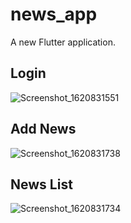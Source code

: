 # news_app

A new Flutter application.

## Login
![Screenshot_1620831551](https://user-images.githubusercontent.com/25080612/117999774-d2383d00-b362-11eb-9ca4-8647f254f3d1.png)

## Add News
![Screenshot_1620831738](https://user-images.githubusercontent.com/25080612/117999839-e2e8b300-b362-11eb-84c6-670547d4c54c.png)

## News List
![Screenshot_1620831734](https://user-images.githubusercontent.com/25080612/117999920-f562ec80-b362-11eb-8396-e586f7b5e85f.png)


